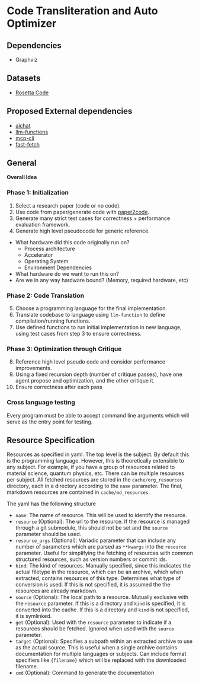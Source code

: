 # Code Transliteration and Auto Optimizer

## Dependencies

- Graphviz


## Datasets

- [Rosetta Code](https://huggingface.co/datasets/christopher/rosetta-code)

## Proposed External dependencies

- [aichat](https://github.com/sigoden/aichat)
- [llm-functions](https://github.com/sigoden/llm-functions)
- [mcp-cli](https://github.com/chrishayuk/mcp-cli)
- [fast-fetch](https://github.com/fastfetch-cli/fastfetch)

## General

**Overall Idea**

### Phase 1: Initialization

1. Select a research paper (code or no code).
2. Use code from paper/generate code with [paper2code](https://arxiv.org/abs/2504.17192).
3. Generate many strict test cases for correctness + performance evaluation framework.
4. Generate high level pseudocode for generic reference.

- What hardware did this code originally run on?
    - Process architecture
    - Accelerator
    - Operating System
    - Environment Dependencies
- What hardware do we want to run this on?
- Are we in any way hardware bound? (Memory, required hardware, etc)


### Phase 2: Code Translation

5. Choose a programming language for the final implementation.
6. Translate codebase to language using `llm-function` to define compilation/running functions.
7. Use defined functions to run initial implementation in new language, using test cases from step 3 to ensure correctness.

### Phase 3: Optimization through Critique

8. Reference high level pseudo code and consider performance improvements.
9. Using a fixed recursion depth (number of critique passes), have one agent propose and optimization, and the other critique it.
10. Ensure correctness after each pass

### Cross language testing

Every program must be able to accept command line arguments which will serve as the entry point for testing.

## Resource Specification

Resources as specified in yaml. The top level is the subject. By default this is the programming language. However, this is theoretically extensible to any subject. For example, if you have a group of resources related to material science, quantum physics, etc. There can be multiple resources per subject. All fetched resources are stored in the `cache/org_resources` directory, each in a directory according to the `name` parameter. The final, markdown resources are contained in `cache/md_resources`.

The yaml has the following structure

- `name`: The name of resource. This will be used to identify the resource.
- `resource` (Optional): The url to the resource. If the resource is managed through a git submodule, this should not be set and the `source` parameter should be used.
- `resource_args` (Optional): Variadic parameter that can include any number of parameters which are parsed as `**kwargs` into the `resource` parameter. Useful for simplifying the fetching of resources with common structured resources, such as version numbers or commit ids.
- `kind`: The kind of resources. Manually specified, since this indicates the actual filetype in the resource, which can be an archive, which when extracted, contains resources of this type. Determines what type of conversion is used. If this is not specified, it is assumed the the resources are already markdown.
- `source` (Optional): The local path to a resource. Mutually exclusive with the `resource` parameter. If this is a directory and `kind` is specified, it is converted into the cache. If this is a directory and `kind` is not specified, it is symlinked.
- `get` (Optional): Used with the `resource` parameter to indicate if a resources should be fetched. Ignored when used with the `source` parameter.
- `target` (Optional): Specifies a subpath within an extracted archive to use as the actual source. This is useful when a single archive contains documentation for multiple languages or subjects. Can include format specifiers like `{filename}` which will be replaced with the downloaded filename.
- `cmd` (Optional): Command to generate the documentation
